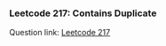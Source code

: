 ### **Leetcode 217:** Contains Duplicate

Question link: [Leetcode 217](https://leetcode.com/problems/contains-duplicate/description/)
